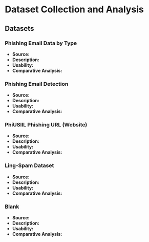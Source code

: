 # Dataset Collection and Analysis

## Datasets
  
### Phishing Email Data by Type
- **Source:**
- **Description:**
- **Usability:**
- **Comparative Analysis:**
### Phishing Email Detection
- **Source:**
- **Description:**
- **Usability:**
- **Comparative Analysis:**
### PhiUSIIL Phishing URL (Website)
- **Source:**
- **Description:**
- **Usability:**
- **Comparative Analysis:**
### Ling-Spam Dataset
- **Source:**
- **Description:**
- **Usability:**
- **Comparative Analysis:**
### Blank
- **Source:**
- **Description:**
- **Usability:**
- **Comparative Analysis:**


